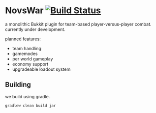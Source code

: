 # NovsWar [![Build Status](https://jenkins.k9rosie.com/buildStatus/icon?job=novswar)](https://jenkins.k9rosie.com/job/novswar/)

a monolithic Bukkit plugin for team-based player-versus-player combat.
currently under development.

planned features:
* team handling
* gamemodes
* per world gameplay
* economy support
* upgradeable loadout system

## Building

we build using gradle.

    gradlew clean build jar
